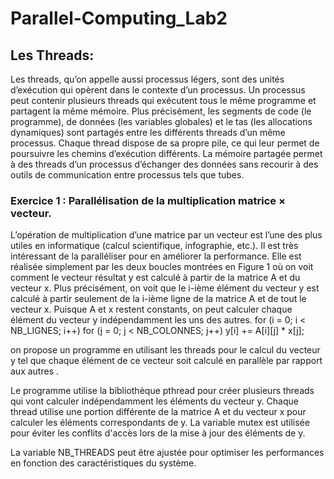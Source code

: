 # Parallel-Computing_Lab2
## Les Threads:

Les threads, qu’on appelle aussi processus légers, sont des unités d’exécution qui opèrent dans le 
contexte d’un processus. Un processus peut contenir plusieurs threads qui exécutent tous le même 
programme et partagent la même mémoire. Plus précisément, les segments de code (le programme), 
de données (les variables globales) et le tas (les allocations dynamiques) sont partagés entre les 
différents threads d’un même processus. Chaque thread dispose de sa propre pile, ce qui leur permet 
de poursuivre les chemins d’exécution différents.
La mémoire partagée permet à des threads d’un processus d’échanger des données sans recourir à 
des outils de communication entre processus tels que tubes.

### Exercice 1 : Parallélisation de la multiplication matrice × vecteur. 
L’opération de multiplication d’une matrice par un vecteur est l’une des plus utiles en informatique 
(calcul scientifique, infographie, etc.). Il est très intéressant de la paralléliser pour en améliorer la 
performance. Elle est réalisée simplement par les deux boucles montrées en Figure 1 où on voit 
comment le vecteur résultat y est calculé à partir de la matrice A et du vecteur x. Plus précisément, on 
voit que le i-ième élément du vecteur y est calculé à partir seulement de la i-ième ligne de la matrice A 
et de tout le vecteur x. Puisque A et x restent constants, on peut calculer chaque élément du vecteur y 
indépendamment les uns des autres.
for (i = 0; i < NB_LIGNES; i++) 
for (j = 0; j < NB_COLONNES; j++) 
y[i] += A[i][j] * x[j];

on propose un programme en utilisant les threads pour le calcul du vecteur y tel que chaque élément de ce 
vecteur soit calculé en parallèle par rapport aux autres .


Le programme utilise la bibliothèque pthread pour créer plusieurs threads qui vont calculer indépendamment les éléments du vecteur y. Chaque thread utilise une portion différente de la matrice A et du vecteur x pour calculer les éléments correspondants de y. La variable mutex est utilisée pour éviter les conflits d'accès lors de la mise à jour des éléments de y.

La variable NB_THREADS peut être ajustée pour optimiser les performances en fonction des caractéristiques du système.
